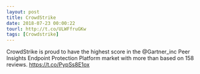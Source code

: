 ```yaml
---
layout: post
title: CrowdStrike
date: 2018-07-23 00:00:22
tourl: http://t.co/ULWFfruGKw
tags: [Crowdstrike]
---
```

CrowdStrike is proud to have the highest score in the @Gartner_inc Peer Insights Endpoint Protection Platform market with more than based on 158 reviews. https://t.co/PypSs8E1ox
